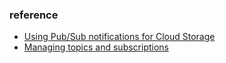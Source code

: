 ### reference
- [Using Pub/Sub notifications for Cloud Storage](https://cloud.google.com/storage/docs/reporting-changes?authuser=1#gsutil_2)
- [Managing topics and subscriptions](https://cloud.google.com/pubsub/docs/admin?authuser=1#pubsub-create-topic-cli)